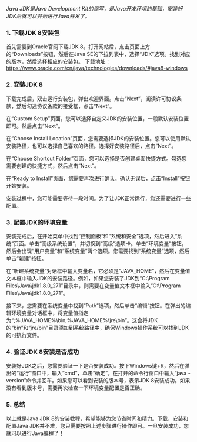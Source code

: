 *Java JDK是Java Development Kit的缩写，是Java开发环境的基础，安装好JDK后就可以开始进行Java开发了。*

### 1. 下载JDK 8安装包

首先需要到Oracle官网下载JDK 8。打开网站后，点击页面上方的“Downloads”按钮，然后在Java SE的下拉列表中，选择“JDK”选项。找到对应的版本，然后选择相应的安装包。
下载地址：https://www.oracle.com/cn/java/technologies/downloads/#java8-windows

### 2. 安装JDK 8

下载完成后，双击运行安装包，弹出欢迎界面。点击“Next”，阅读许可协议条款，然后勾选协议条款的接受框，点击“Next”。

在“Custom Setup”页面，您可以选择自定义JDK的安装位置，一般默认安装位置即可。然后点击“Next”。

在“Choose Install Location”页面，您需要选择JDK的安装位置。您可以使用默认安装路径，也可以选择自己喜欢的路径。选择好安装路径后，点击“Next”。

在“Choose Shortcut Folder”页面，您可以选择是否创建桌面快捷方式。勾选您需要创建的快捷方式，然后点击“Next”。

在“Ready to Install”页面，您需要再次进行确认。确认无误后，点击“Install”按钮开始安装。

安装过程中，您可能需要等待一段时间。为了让JDK正常运行，您还需要进行一些配置。

### 3. 配置JDK的环境变量

安装完成后，在开始菜单中找到“控制面板”和“系统和安全”选项，然后进入“系统”页面。单击“高级系统设置”，并切换到“高级”选项卡。单击“环境变量”按钮，然后会出现“用户变量”和“系统变量”两个选项。您需要找到“系统变量”选项，然后单击“新建”按钮。

在“新建系统变量”对话框中输入变量名，它必须是“JAVA_HOME”，然后在变量值文本框中输入JDK的安装路径。例如，如果您安装了JDK到“C:\Program Files\Java\jdk1.8.0_271”目录中，则需要在变量值文本框中输入“C:\Program Files\Java\jdk1.8.0_271”。

接下来，您需要在系统变量中找到“Path”选项，然后单击“编辑”按钮。在弹出的编辑环境变量对话框中，将变量值指定为“;%JAVA_HOME%\bin;%JAVA_HOME%\jre\bin”。这会将JDK的“bin”和“jre/bin”目录添加到系统路径中，确保Windows操作系统可以找到JDK的可执行文件。

### 4. 验证JDK 8安装是否成功

安装好JDK之后，您需要验证一下是否安装成功。按下Windows键+R，然后在弹出的“运行”窗口中，输入“cmd”，单击“确定”。在打开的命令行窗口中输入“java -version”命令并回车。如果您可以看到安装的版本号，表示JDK 8安装成功。如果没有看到版本号，需要再次检查一下环境变量配置是否正确。

### 5. 总结

以上就是Java JDK 8的安装教程，希望能够为您节省时间和精力。下载、安装和配置Java JDK并不难，您只需要按照上述步骤进行操作即可。一旦安装成功，您就可以进行Java编程了！
